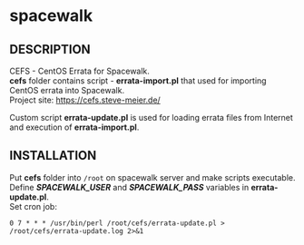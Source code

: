 # spacewalk
## DESCRIPTION
CEFS - CentOS Errata for Spacewalk.  
**cefs** folder contains script - **errata-import.pl** that used for importing CentOS errata into Spacewalk.  
Project site: https://cefs.steve-meier.de/


Custom script **errata-update.pl** is used for loading errata files from Internet and execution of **errata-import.pl**.

## INSTALLATION
Put **cefs** folder into `/root` on spacewalk server and make scripts executable.  
Define ***SPACEWALK_USER*** and ***SPACEWALK_PASS*** variables in **errata-update.pl**.  
Set cron job:
```
0 7 * * * /usr/bin/perl /root/cefs/errata-update.pl > /root/cefs/errata-update.log 2>&1
```
